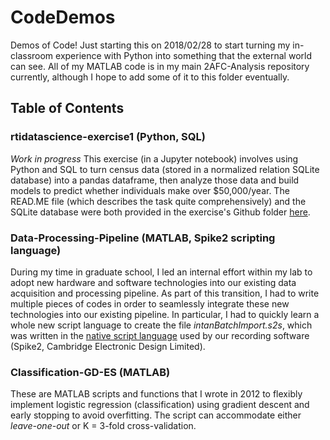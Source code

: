 # CodeDemos
Demos of Code! Just starting this on 2018/02/28 to start turning my in-classroom experience with Python into something that the external world can see. All of my MATLAB code is in my main 2AFC-Analysis repository currently, although I hope to add some of it to this folder eventually.

## Table of Contents

### rtidatascience-exercise1 (Python, SQL)
_Work in progress_
This exercise (in a Jupyter notebook) involves using Python and SQL to turn census data (stored in a normalized relation SQLite database) into a pandas dataframe, then analyze those data and build models to predict whether individuals make over $50,000/year. The READ.ME file (which describes the task quite comprehensively) and the SQLite database were both provided in the exercise's Github folder [here](https://github.com/rtidatascience/data-scientist-exercise01).

### Data-Processing-Pipeline (MATLAB, Spike2 scripting language)
During my time in graduate school, I led an internal effort within my lab to adopt new hardware and software technologies into our existing data acquisition and processing pipeline. As part of this transition, I had to write multiple pieces of codes in order to seamlessly integrate these new technologies into our existing pipeline. In particular, I had to quickly learn a whole new script language to create the file _intanBatchImport.s2s_, which was written in the [native script language](http://ced.co.uk/products/spkdpsl) used by our recording software (Spike2, Cambridge Electronic Design Limited).

### Classification-GD-ES (MATLAB)
These are MATLAB scripts and functions that I wrote in 2012 to flexibly implement logistic regression (classification) using gradient descent and early stopping to avoid overfitting. The script can accommodate either _leave-one-out_ or K = 3-fold cross-validation.
